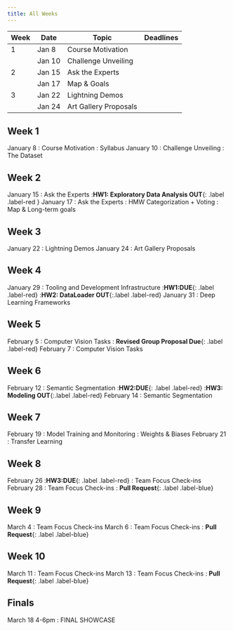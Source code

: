 ```yaml
---
title: All Weeks
---
```


| Week | Date | Topic | Deadlines|
|------|--------|-------|----------|
| 1    | Jan 8  | Course Motivation | |
|      | Jan 10 | Challenge Unveiling | |
| 2    | Jan 15 | Ask the Experts | |
|      | Jan 17 | Map & Goals     | |
| 3    | Jan 22 | Lightning Demos | |
|      | Jan 24 | Art Gallery Proposals | |
## Week 1
January 8
: Course Motivation
: Syllabus
January 10
: Challenge Unveiling
: The Dataset

## Week 2
January 15
: Ask the Experts
:**HW1: Exploratory Data Analysis OUT**{: .label .label-red }
January 17
: Ask the Experts
: HMW Categorization + Voting
: Map & Long-term goals

## Week 3
January 22
: Lightning Demos
January 24
: Art Gallery Proposals

## Week 4
January 29
: Tooling and Development Infrastructure
:**HW1:DUE**{: .label .label-red}
:**HW2: DataLoader OUT**{:.label .label-red}
January 31
: Deep Learning Frameworks


## Week 5
February 5
: Computer Vision Tasks
: **Revised Group Proposal Due**{: .label .label-red}
February 7
: Computer Vision Tasks

## Week 6
February 12
: Semantic Segmentation
:**HW2:DUE**{: .label .label-red}
:**HW3: Modeling OUT**{:.label .label-red}
February 14
: Semantic Segmentation

## Week 7
February 19
: Model Training and Monitoring
: Weights & Biases
February 21
: Transfer Learning

## Week 8
February 26
:**HW3:DUE**{: .label .label-red}
: Team Focus Check-ins
February 28
: Team Focus Check-ins
: **Pull Request**{: .label .label-blue}

## Week 9
March 4
: Team Focus Check-ins
March 6
: Team Focus Check-ins
: **Pull Request**{: .label .label-blue}

## Week 10
March 11
: Team Focus Check-ins
March 13
: Team Focus Check-ins
: **Pull Request**{: .label .label-blue}

## Finals
March 18 4-6pm
: FINAL SHOWCASE